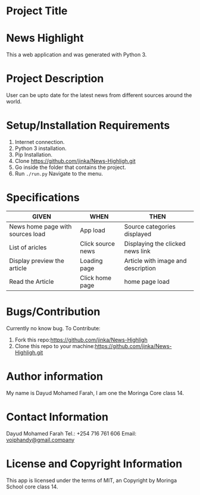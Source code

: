# Project Title
# News Highlight
This a web application and was generated with Python 3.

# Project Description
User can be upto date for the latest news from different sources around the world. 

# Setup/Installation Requirements
1. Internet connection.
2. Python 3 installation.
3. Pip Installation.
4. Clone https://github.com/jinka/News-Highligh.git
5. Go inside the folder that contains the project.
6. Run `./run.py`  Navigate to the menu.

# Specifications
|GIVEN|WHEN|THEN|
|-----|------|-------|
|News home page with sources load|App load|Source categories displayed|
|List of aricles|Click source news|Displaying the clicked news link|
|Display preview the article|Loading page|Article with image and description|
|Read the Article|Click home page|home page load|

# Bugs/Contribution
Currently no know bug.
To Contribute:
1. Fork this repo:https://github.com/jinka/News-Highligh
2. Clone this repo to your machine:https://github.com/jinka/News-Highligh.git

# Author information
My name is Dayud Mohamed Farah, I am one the Moringa Core class 14.

# Contact Information
Dayud Mohamed Farah Tel.: +254 716 761 606 Email: voiphandy@gmail.company

# License and Copyright Information

This app is licensed under the terms of MIT, an Copyright by Moringa School core class 14.
